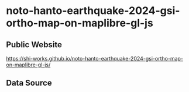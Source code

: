 # noto-hanto-earthquake-2024-gsi-ortho-map-on-maplibre-gl-js
## Public Website
https://shi-works.github.io/noto-hanto-earthquake-2024-gsi-ortho-map-on-maplibre-gl-js/

## Data Source
